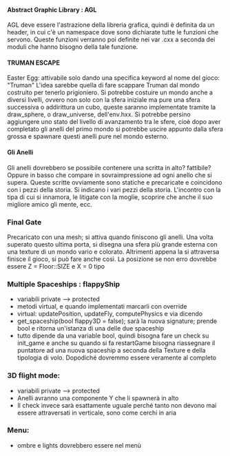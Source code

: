 #### Abstract Graphic Library : AGL
AGL deve essere l'astrazione della libreria grafica, quindi è definita da un header, in cui c'è un namespace dove sono dichiarate tutte le funzioni che servono. 
Queste funzioni verranno poi definite nei var .cxx a seconda dei moduli che hanno bisogno della tale funzione.

#### TRUMAN ESCAPE ####
Easter Egg: attivabile solo dando una specifica keyword al nome del gioco: "Truman"
L'idea sarebbe quella di fare scappare Truman dal mondo costruito per tenerlo prigioniero. Si potrebbe costuire un mondo anche a diversi livelli, 
ovvero non solo con la sfera iniziale ma pure una sfera successiva o addirittura un cubo, queste saranno implementate tramite la draw_sphere, 
o draw_universe, dell'env.hxx.
Si potrebbe persino aggiungere uno stato del livello di avanzamento tra le sfere, cioè dopo aver completato gli anelli del primo mondo 
si potrebbe uscire appunto dalla sfera grossa e spawnare questi anelli pure nel mondo esterno.

#### Gli Anelli
Gli anelli dovrebbero se possibile contenere una scritta in alto? fattibile? Oppure in basso che compare in sovraimpressione ad ogni anello che si supera. Queste scritte ovviamente sono statiche e precaricate e coincidono con i pezzi della storia. Si indicano i vari pezzi della storia. L'incontro con la tipa di cui si innamora, le litigate con la moglie, scoprire che anche il suo migliore amico gli mente, ecc.

### Final Gate
Precaricato con una mesh; si attiva quando finiscono gli anelli. Una volta superato questo ultima porta, si disegna una sfera più grande esterna con una 
texture di un mondo vario e colorato. Altrimenti appena la si attraversa finisce il gioco, si può fare anche così. 
La posizione se non erro dovrebbe essere Z = Floor::SIZE e X = 0 tipo

### Multiple Spaceships : flappyShip
- variabili private --> protected 
- metodi virtual, e quando implementati marcarli con override 
- virtual: updatePosition, updateFly, computePhysics e via dicendo 
- get_spaceship(bool flappy3D = false); sarà la nuova signature; prende bool e ritorna un'istanza di una delle due spaceship 
- tutto dipende da una variable bool, quindi bisogna fare un check su init_game e anche su quando si fa restartGame bisogna riassegnare il puntatore
  ad una nuova spaceship a seconda della Texture e della tipologia di volo. Dopodiché dovremmo essere veramente al completo 

### 3D flight mode: 
- variabili private --> protected 
- Anelli avranno una componente Y che li spawnerà in alto
- Il check invece sarà esattamente uguale perché tanto non devono mai essere attraversati in verticale, sono come cerchi in aria

### Menu: 
- ombre e lights dovrebbero essere nel menù


